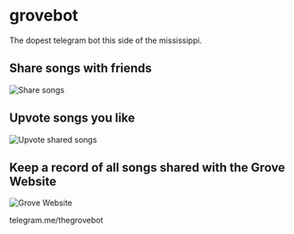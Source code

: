 # grovebot
The dopest telegram bot this side of the mississippi.

## Share songs with friends
![Share songs](https://i.imgur.com/wh7xWl6.gif)

## Upvote songs you like
![Upvote shared songs](https://i.imgur.com/yWHudZp.gif)

## Keep a record of all songs shared with the Grove Website
![Grove Website](https://i.imgur.com/GruWF00.gif)

telegram.me/thegrovebot

